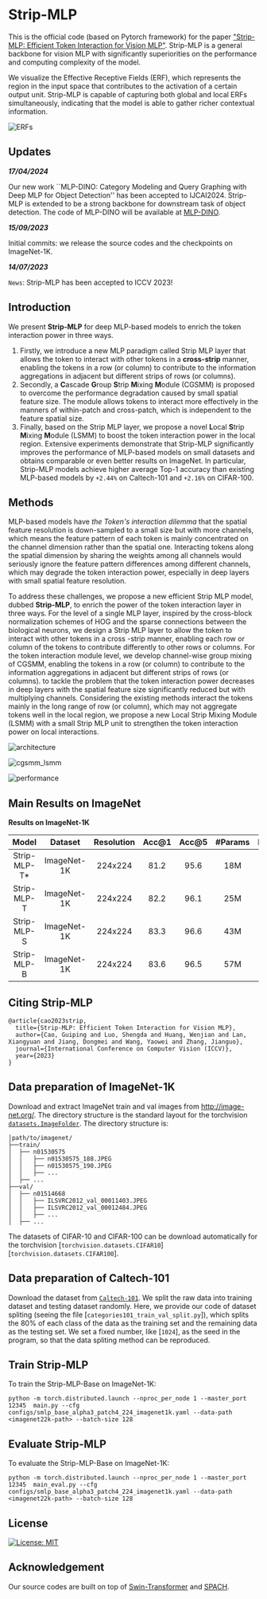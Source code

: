 # Strip-MLP 

This is the official code (based on Pytorch framework) for the paper ["Strip-MLP: Efficient Token Interaction for Vision MLP"](https://arxiv.org/pdf/2307.11458.pdf). Strip-MLP is a general backbone for vision MLP with significantly superiorities on the performance and computing complexity of the model.

We visualize the Effective Receptive Fields (ERF), which represents the region in the input space that contributes to the activation of a certain output unit. Strip-MLP is capable of capturing both global and local ERFs simultaneously, indicating that the model is able to gather richer contextual information.

![ERFs](resources/strip_mlp_erf.png)


## Updates

***17/04/2024***

Our new work ``MLP-DINO: Category Modeling and Query Graphing with Deep MLP for Object Detection'' has been accepted to IJCAI2024. Strip-MLP is extended to be a strong backbone for downstream task of object detection. The code of MLP-DINO will be available at [MLP-DINO](https://github.com/Med-Process/MLP-DINO).


***15/09/2023***

Initial commits: we release the source codes and the checkpoints on ImageNet-1K.

***14/07/2023***

`News`: Strip-MLP has been accepted to ICCV 2023!



## Introduction

We present **Strip-MLP** for deep MLP-based models to enrich the token interaction power in three ways.

1. Firstly, we introduce a new MLP paradigm called
Strip MLP layer that allows the token to interact with other
tokens in a **cross-strip** manner, enabling the tokens in a row (or column) to contribute to the information aggregations
in adjacent but different strips of rows (or columns).
2. Secondly, a **C**ascade **G**roup **S**trip **M**ixing **M**odule (CGSMM) is proposed to overcome the performance degradation caused by small spatial feature size. The module allows tokens to interact more effectively in the manners of within-patch and cross-patch, which is independent to the feature spatial size.
3. Finally, based on the Strip MLP layer, we propose a
novel **L**ocal **S**trip **M**ixing **M**odule (LSMM) to boost the token interaction power in the local region. Extensive experiments demonstrate that Strip-MLP significantly improves the performance of MLP-based models on small datasets and obtains comparable or even better results on ImageNet. In particular, Strip-MLP models achieve higher average Top-1 accuracy than existing MLP-based models by `+2.44%` on Caltech-101 and `+2.16%` on CIFAR-100.

## Methods

MLP-based models have *the Token's interaction dilemma* that 
the spatial feature resolution is down-sampled to a small size but with more channels, which means the feature pattern of each token is mainly concentrated on the channel dimension rather than the spatial one. 
Interacting tokens along the spatial dimension by
sharing the weights among all channels would seriously ignore the feature pattern differences among different channels, which may degrade the token interaction power, especially in deep layers with small spatial feature resolution.

To address these challenges, we propose a new efficient
Strip MLP model, dubbed **Strip-MLP**, to enrich the power
of the token interaction layer in three ways. For the level
of a single MLP layer, inspired by the cross-block normalization schemes of HOG and the sparse connections between the biological neurons, we design a Strip MLP layer
to allow the token to interact with other tokens in a cross -strip manner, enabling each row or column of the tokens
to contribute differently to other rows or columns. For the
token interaction module level, we develop channel-wise
group mixing of CGSMM, enabling the tokens in a row (or
column) to contribute to the information aggregations in adjacent but different strips of rows (or columns). to tackle the
problem that the token interaction power decreases in deep
layers with the spatial feature size significantly reduced but with multiplying channels. Considering the existing methods interact the tokens mainly in the long range
of row (or column), which may not aggregate tokens well
in the local region, we propose a new Local Strip Mixing
Module (LSMM) with a small Strip MLP unit to strengthen
the token interaction power on local interactions.

![architecture](resources/overall.png)

![cgsmm_lsmm](resources/CGSMM_LSMM.png)

![performance](resources/performance.png)


## Main Results on ImageNet

**Results on ImageNet-1K**

| Model | Dataset | Resolution |Acc@1 | Acc@5 | #Params | FLOPs | FPS| Checkpoint |
| :---: | :---: | :---: | :---: | :---: | :---: | :---: | :---: |:---: |
| Strip-MLP-T* | ImageNet-1K | 224x224 | 81.2 | 95.6 | 18M | 2.5G | 814 | [Baidu](https://pan.baidu.com/s/15SQy1MxY5RQlybNVpuFQcg?pwd=1234) |
| Strip-MLP-T | ImageNet-1K | 224x224 | 82.2 | 96.1 | 25M | 3.7G | 597 | [Baidu](https://pan.baidu.com/s/1mUDavm3Y8pmW8p7QmypnNQ?pwd=1234) |
| Strip-MLP-S | ImageNet-1K | 224x224 | 83.3 | 96.6 | 43M | 6.8G | 381 | [Baidu](https://pan.baidu.com/s/1uXoPzrhptbA8FBuQcaOrVg?pwd=1234) |
| Strip-MLP-B | ImageNet-1K | 224x224 | 83.6 | 96.5 | 57M | 9.2G | 300 | [Baidu](https://pan.baidu.com/s/1t4iQuMqUR8yfAO0kRS1EFg?pwd=1234) |


## Citing Strip-MLP

```
@article{cao2023strip,
  title={Strip-MLP: Efficient Token Interaction for Vision MLP},
  author={Cao, Guiping and Luo, Shengda and Huang, Wenjian and Lan, Xiangyuan and Jiang, Dongmei and Wang, Yaowei and Zhang, Jianguo},
  journal={International Conference on Computer Vision (ICCV)},
  year={2023}
}
```



## Data preparation of ImageNet-1K 

Download and extract ImageNet train and val images from http://image-net.org/. 
The directory structure is the standard layout for the torchvision [`datasets.ImageFolder`](https://pytorch.org/docs/stable/torchvision/datasets.html#imagefolder). 
The directory structure is:

```
│path/to/imagenet/
├──train/
│  ├── n01530575
│  │   ├── n01530575_188.JPEG
│  │   ├── n01530575_190.JPEG
│  │   ├── ...
│  ├── ...
├──val/
│  ├── n01514668
│  │   ├── ILSVRC2012_val_00011403.JPEG
│  │   ├── ILSVRC2012_val_00012484.JPEG
│  │   ├── ...
│  ├── ...
```
The datasets of CIFAR-10 and CIFAR-100 can be download automatically for the torchvision [`torchvision.datasets.CIFAR10`] [`torchvision.datasets.CIFAR100`].

## Data preparation of Caltech-101 

Download the dataset from [`Caltech-101`](https://data.caltech.edu/records/mzrjq-6wc02). We split the
raw data into training dataset and testing dataset randomly. Here, we provide our code of dataset spliting (seeing the file [`categories101_train_val_split.py`]), which splits the 80% of each class of the data as the training set and the remaining data as the testing set. We set a fixed number, like [`1024`], as the seed in the program, so that the data spliting method can be reproduced.


## Train Strip-MLP

To train the Strip-MLP-Base on ImageNet-1K:

```
python -m torch.distributed.launch --nproc_per_node 1 --master_port 12345  main.py --cfg configs/smlp_base_alpha3_patch4_224_imagenet1k.yaml --data-path <imagenet22k-path> --batch-size 128

```

## Evaluate Strip-MLP

To evaluate the Strip-MLP-Base on ImageNet-1K:

```
python -m torch.distributed.launch --nproc_per_node 1 --master_port 12345  main_eval.py --cfg configs/smlp_base_alpha3_patch4_224_imagenet1k.yaml --data-path <imagenet22k-path> --batch-size 128
```

## License

[![License: MIT](https://img.shields.io/badge/License-MIT-yellow.svg)](https://opensource.org/licenses/MIT)


## Acknowledgement

Our source codes are built on top of [Swin-Transformer](https://github.com/microsoft/Swin-Transformer) and [SPACH](https://github.com/microsoft/SPACH).
